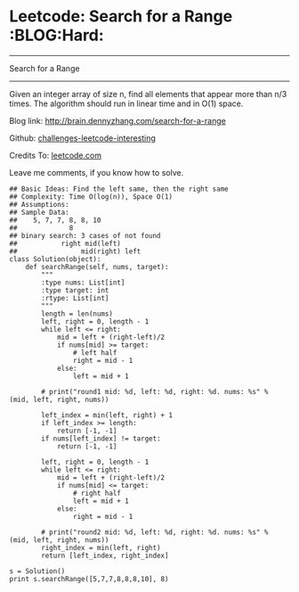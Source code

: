 # Leetcode: Search for a Range     :BLOG:Hard:


---

Search for a Range  

---

Given an integer array of size n, find all elements that appear more than n/3 times. The algorithm should run in linear time and in O(1) space.  

Blog link: <http://brain.dennyzhang.com/search-for-a-range>  

Github: [challenges-leetcode-interesting](https://github.com/DennyZhang/challenges-leetcode-interesting/tree/master/search-for-a-range)  

Credits To: [leetcode.com](https://leetcode.com/problems/search-for-a-range/description)  

Leave me comments, if you know how to solve.  

    ## Basic Ideas: Find the left same, then the right same
    ## Complexity: Time O(log(n)), Space O(1)
    ## Assumptions:
    ## Sample Data:
    ##    5, 7, 7, 8, 8, 10
    ##             8
    ## binary search: 3 cases of not found
    ##           right mid(left)
    ##                mid(right) left
    class Solution(object):
        def searchRange(self, nums, target):
            """
            :type nums: List[int]
            :type target: int
            :rtype: List[int]
            """
            length = len(nums)
            left, right = 0, length - 1
            while left <= right:
                mid = left + (right-left)/2
                if nums[mid] >= target:
                    # left half
                    right = mid - 1
                else:
                    left = mid + 1
    
            # print("round1 mid: %d, left: %d, right: %d. nums: %s" % (mid, left, right, nums))
    
            left_index = min(left, right) + 1
            if left_index >= length:
                return [-1, -1]
            if nums[left_index] != target:
                return [-1, -1]
    
            left, right = 0, length - 1
            while left <= right:
                mid = left + (right-left)/2
                if nums[mid] <= target:
                    # right half
                    left = mid + 1
                else:
                    right = mid - 1
    
            # print("round2 mid: %d, left: %d, right: %d. nums: %s" % (mid, left, right, nums))
            right_index = min(left, right)
            return [left_index, right_index]
    
    s = Solution()
    print s.searchRange([5,7,7,8,8,8,10], 8)